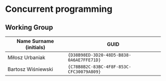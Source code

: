 # Concurrent programming

## Working Group

| Name Surname (initials) | GUID                                     |
| ----------------------- | ---------------------------------------- |
| Miłosz Urbaniak         | `{D38B98ED-3D20-48D5-B838-0A6AE7FFE71D}` |
| Bartosz Wiśniewski      | `{C78B8B2C-83BC-4F8F-853C-CFC30079A809}` |
